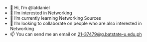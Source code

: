 - 👋 Hi, I’m @latdaniel
- 👀 I’m interested in Networking 
- 🌱 I’m currently learning Networking Sources 
- 💞️ I’m looking to collaborate on people who are also interested in Networking 
- 📫 You can send me an email on 21-37479@g.batstate-u.edu.ph

<!---
latdaniel/latdaniel is a ✨ special ✨ repository because its `README.md` (this file) appears on your GitHub profile.
You can click the Preview link to take a look at your changes.
--->
